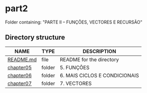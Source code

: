 # part2

Folder containing: "PARTE II – FUNÇÔES, VECTORES E RECURSÃO"



## Directory structure

| NAME        | TYPE   | DESCRIPTION                     |
| ----------- | ------ | ------------------------------- |
| [README.md] | file   | README for the directory        |
| [chapter05] | folder | 5. FUNÇÕES                      |
| [chapter06] | folder | 6. MAIS CICLOS E CONDICIONAIS   |
| [chapter07] | folder | 7. VECTORES                     |


[README.md]: ./README.md
[chapter05]: ./chapter05
[chapter06]: ./chapter06
[chapter07]: ./chapter07
